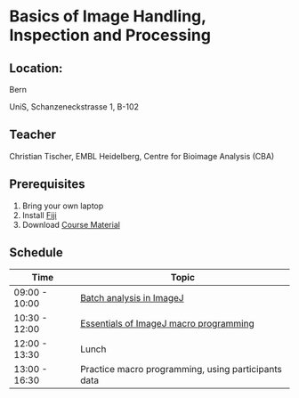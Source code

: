 # Basics of Image Handling, Inspection and Processing

## Location:

Bern

UniS, Schanzeneckstrasse 1, B-102

## Teacher

Christian Tischer, EMBL Heidelberg, Centre for Bioimage Analysis (CBA)

## Prerequisites

1. Bring your own laptop
2. Install [Fiji](https://imagej.net/Fiji/Downloads) 
3. Download [Course Material](https://github.com/tischi/imagej-courses/archive/master.zip)
	
## Schedule

|  Time  |  Topic  |
|-----|------------|
| 09:00 - 10:00  | [Batch analysis in ImageJ](https://github.com/tischi/imagej-courses/blob/master/practicals/batch-analysis-without-programming.md)
| 10:30 - 12:00  | [Essentials of ImageJ macro programming](https://github.com/tischi/imagej-courses/blob/master/practicals/macro-recording.md)|
| 12:00 - 13:30  | Lunch |
| 13:00 - 16:30 | Practice macro programming, using participants data |


